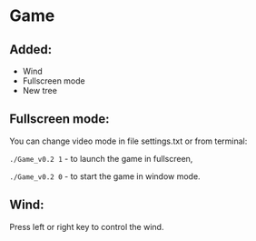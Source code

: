 # Game
 
Added:
---
* Wind 
* Fullscreen mode
* New tree

Fullscreen mode:
---

 You can change video mode in file settings.txt or from terminal:
 
 ```./Game_v0.2 1``` - to launch the game in fullscreen,
 
 ```./Game_v0.2 0``` - to start the game in window mode.

Wind:
---

 Press left or right key to control the wind.








